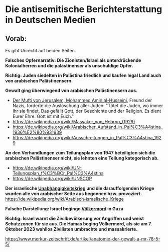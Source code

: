 # Die antisemitische Berichterstattung in Deutschen Medien

## Vorab:
Es gibt Unrecht auf beiden Seiten.

**Falsches Opfernarrativ: Die Zionisten/Israel als unterdrückende Kolonialherren und die palästinenser als unschuldige Opfer.** 

**Richtig: Juden siedelten in Palästina friedlich und kaufen legal Land auch von arabischen Palästinensern.**

**Gewalt ging überwiegend von arabischen Palästinensern aus.**
* [Der Mufti von Jerusalem, Mohammed Amin al-Husseini](https://de.wikipedia.org/wiki/Mohammed_Amin_al-Husseini), Freund der Nazis, forderte die Auslöschung aller Juden:
"Tötet die Juden, wo immer Ihr sie findet. Das gefällt Gott, der Geschichte
und der Religion. Es dient Eurer Ehre. Gott ist mit Euch."
* https://de.wikipedia.org/wiki/Massaker_von_Hebron_(1929)
* https://de.wikipedia.org/wiki/Arabischer_Aufstand_in_Pal%C3%A4stina_1936%E2%80%931939
* https://de.wikipedia.org/wiki/Ausschreitungen_in_Pal%C3%A4stina_1929

**An den Verhandlungen zum Teilungsplan von 1947 beteiligten sich die arabischen Palästinenser nicht, sie lehnten eine Teilung kategorisch ab.**
* https://de.wikipedia.org/wiki/UN-Teilungsplan_f%C3%BCr_Pal%C3%A4stina
* https://de.wikipedia.org/wiki/UNSCOP

**Der israelische [Unabhängigkeitskrieg](https://de.wikipedia.org/wiki/Pal%C3%A4stinakrieg) und die darauffolgenden Kriege wurden alle von arabischer Seite aus begonnen bzw. provoziert.**
https://de.wikipedia.org/wiki/Arabisch-israelische_Kriege 


**Falsche Darstellung: Israel beginge [Völkermord](https://de.wikipedia.org/wiki/V%C3%B6lkermord) in Gaza**

**Richtig: Israel warnt die Zivilbevölkerung vor Angriffen und weist Schutzzonen für sie aus.
Die Hamas beging Völkermord, als sie am 7. Oktober 2023 wahllos Zivilisten umbrachte und massakrierte.** 



https://www.merkur-zeitschrift.de/artikel/anatomie-der-gewalt-a-mr-78-5-5/